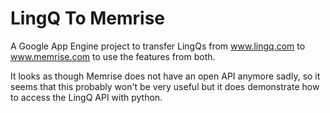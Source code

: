 LingQ To Memrise
================

A Google App Engine project to transfer LingQs from www.lingq.com to www.memrise.com to use the features from both.

It looks as though Memrise does not have an open API anymore sadly, so it seems that this probably won't be very useful but it does demonstrate how to access the LingQ API with python.
